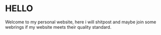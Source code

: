 HELLO
=============

Welcome to my personal website, here i will shitpost and maybe join some webrings if my website meets their quality standard.